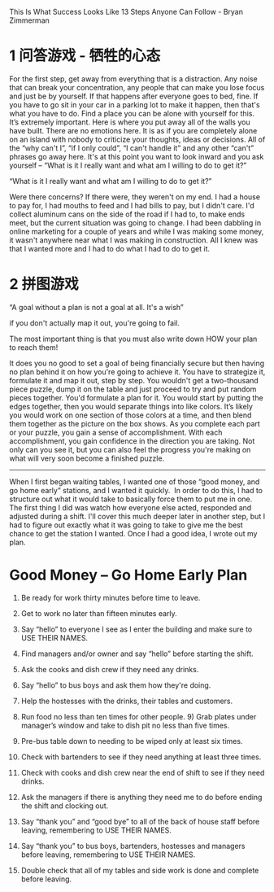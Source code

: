 
This Is What Success Looks Like 13 Steps Anyone Can Follow - Bryan Zimmerman

# 1 问答游戏 - 牺牲的心态

For the first step, get away from everything that is a distraction. Any noise that can break your concentration, any people that can make you lose focus and just be by yourself. If that happens after everyone goes to bed, fine. If you have to go sit in your car in a parking lot to make it happen, then that's what you have to do. Find a place you can be alone with yourself for this. It’s extremely important. Here is where you put away all of the walls you have built. There are no emotions here. It is as if you are completely alone on an island with nobody to criticize your thoughts, ideas or decisions. All of the “why can't I”, “if I only could”, “I can't handle it” and any other “can't” phrases go away here. It's at this point you want to look inward and you ask yourself – “What is it I really want and what am I willing to do to get it?”

“What is it I really want and what am I willing to do to get it?” 

Were there concerns? If there were, they weren't on my end. I had a house to pay for, I had mouths to feed and I had bills to pay, but I didn't care. I'd collect aluminum cans on the side of the road if I had to, to make ends meet, but the current situation was going to change. I had been dabbling in online marketing for a couple of years and while I was making some money, it wasn't anywhere near what I was making in construction. All I knew was that I wanted more and I had to do what I had to do to get it.

# 2  拼图游戏

“A goal without a plan is not a goal at all. It's a wish”

if you don't actually map it out, you're going to fail.

The most important thing is that you must also write down HOW your plan to reach them!

It does you no good to set a goal of being financially secure but then having no plan behind it on how you're going to achieve it. You have to strategize it, formulate it and map it out, step by step. You wouldn't get a two-thousand piece puzzle, dump it on the table and just proceed to try and put random pieces together. You'd formulate a plan for it. You would start by putting the edges together, then you would separate things into like colors. It’s likely you would work on one section of those colors at a time, and then blend them together as the picture on the box shows. As you complete each part or your puzzle, you gain a sense of accomplishment. With each accomplishment, you gain confidence in the direction you are taking. Not only can you see it, but you can also feel the progress you're making on what will very soon become a finished puzzle.


------------------------------------
When I first began waiting tables, I wanted one of those “good money, and go home early” stations, and I wanted it quickly.  In order to do this, I had to structure out what it would take to basically force them to put me in one. The first thing I did was watch how everyone else acted, responded and adjusted during a shift. I'll cover this much deeper later in another step, but I had to figure out exactly what it was going to take to give me the best chance to get the station I wanted. Once I had a good idea, I wrote out my plan. 


# Good Money – Go Home Early Plan

1) Be ready for work thirty minutes before time to leave. 

2) Get to work no later than fifteen minutes early.

3) Say “hello” to everyone I see as I enter the building and make sure to USE THEIR NAMES. 

4) Find managers and/or owner and say “hello” before starting the shift.

5) Ask the cooks and dish crew if they need any drinks. 

6) Say “hello” to bus boys and ask them how they're doing.

7) Help the hostesses with the drinks, their tables and customers. 

8) Run food no less than ten times for other people. 9) Grab plates under manager’s window and take to dish pit no less than five times. 

10) Pre-bus table down to needing to be wiped only at least six times.

11) Check with bartenders to see if they need anything at least three times. 

12) Check with cooks and dish crew near the end of shift to see if they need drinks. 

13) Ask the managers if there is anything they need me to do before ending the shift and clocking out. 

14) Say “thank you” and “good bye” to all of the back of house staff before leaving, remembering to USE THEIR NAMES. 

15) Say “thank you” to bus boys, bartenders, hostesses and managers before leaving, remembering to USE THEIR NAMES. 

16) Double check that all of my tables and side work is done and complete before leaving.
